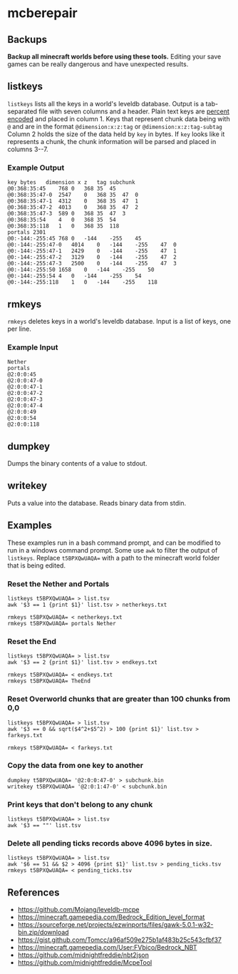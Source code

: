 # mcberepair

## Backups

**Backup all minecraft worlds before using these tools.**
Editing your save games can be really dangerous and have unexpected results.

## listkeys

`listkeys` lists all the keys in a world's leveldb database. Output is a tab-separated file
with seven columns and a header.
Plain text keys are [percent encoded](https://en.wikipedia.org/wiki/Percent-encoding) and placed in column 1.
Keys that represent chunk data being with `@` and are in the format
`@dimension:x:z:tag` or `@dimension:x:z:tag-subtag`
Column 2 holds the size of the data held by `key` in bytes.
If `key` looks like it represents a chunk, the chunk information will be parsed
and placed in columns 3--7.

### Example Output

```
key	bytes	dimension x	z	tag	subchunk
@0:368:35:45    768 0   368 35  45  
@0:368:35:47-0  2547    0   368 35  47  0
@0:368:35:47-1  4312    0   368 35  47  1
@0:368:35:47-2  4013    0   368 35  47  2
@0:368:35:47-3  589 0   368 35  47  3
@0:368:35:54    4   0   368 35  54  
@0:368:35:118   1   0   368 35  118 
portals 2301                    
@0:-144:-255:45 768 0   -144    -255    45  
@0:-144:-255:47-0   4014    0   -144    -255    47  0
@0:-144:-255:47-1   2429    0   -144    -255    47  1
@0:-144:-255:47-2   3129    0   -144    -255    47  2
@0:-144:-255:47-3   2500    0   -144    -255    47  3
@0:-144:-255:50 1658    0   -144    -255    50  
@0:-144:-255:54 4   0   -144    -255    54  
@0:-144:-255:118    1   0   -144    -255    118 
```

## rmkeys

`rmkeys` deletes keys in a world's leveldb database.
Input is a list of keys, one per line.

### Example Input

```
Nether
portals
@2:0:0:45
@2:0:0:47-0
@2:0:0:47-1
@2:0:0:47-2
@2:0:0:47-3
@2:0:0:47-4
@2:0:0:49
@2:0:0:54
@2:0:0:118
```

## dumpkey

Dumps the binary contents of a value to stdout.

## writekey

Puts a value into the database. Reads binary data from stdin.

## Examples

These examples run in a bash command prompt, and can be modified to run in a windows
command prompt.
Some use `awk` to filter the output of `listkeys`.
Replace `t5BPXQwUAQA=` with a path to the minecraft world folder that is being edited.

### Reset the Nether and Portals

```
listkeys t5BPXQwUAQA= > list.tsv
awk '$3 == 1 {print $1}' list.tsv > netherkeys.txt

rmkeys t5BPXQwUAQA= < netherkeys.txt
rmkeys t5BPXQwUAQA= portals Nether
```

### Reset the End

```
listkeys t5BPXQwUAQA= > list.tsv
awk '$3 == 2 {print $1}' list.tsv > endkeys.txt

rmkeys t5BPXQwUAQA= < endkeys.txt
rmkeys t5BPXQwUAQA= TheEnd
```

### Reset Overworld chunks that are greater than 100 chunks from 0,0

```
listkeys t5BPXQwUAQA= > list.tsv
awk '$3 == 0 && sqrt($4^2+$5^2) > 100 {print $1}' list.tsv > farkeys.txt

rmkeys t5BPXQwUAQA= < farkeys.txt
```

### Copy the data from one key to another

```
dumpkey t5BPXQwUAQA= '@2:0:0:47-0' > subchunk.bin
writekey t5BPXQwUAQA= '@2:0:1:47-0' < subchunk.bin
```

### Print keys that don't belong to any chunk

```
listkeys t5BPXQwUAQA= > list.tsv
awk '$3 == ""' list.tsv
```

### Delete all pending ticks records above 4096 bytes in size.

```
listkeys t5BPXQwUAQA= > list.tsv
awk '$6 == 51 && $2 > 4096 {print $1}' list.tsv > pending_ticks.tsv
rmkeys t5BPXQwUAQA= < pending_ticks.tsv
```

## References

 - https://github.com/Mojang/leveldb-mcpe
 - https://minecraft.gamepedia.com/Bedrock_Edition_level_format
 - https://sourceforge.net/projects/ezwinports/files/gawk-5.0.1-w32-bin.zip/download
 - https://gist.github.com/Tomcc/a96af509e275b1af483b25c543cfbf37
 - https://minecraft.gamepedia.com/User:FVbico/Bedrock_NBT
 - https://github.com/midnightfreddie/nbt2json
 - https://github.com/midnightfreddie/McpeTool
